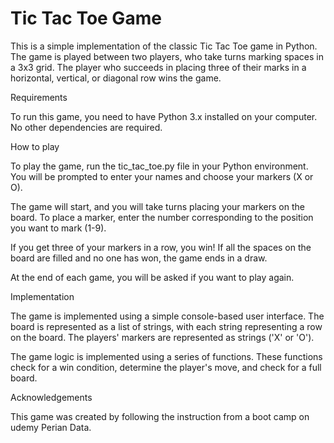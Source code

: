 # Tic Tac Toe Game

This is a simple implementation of the classic Tic Tac Toe game in Python. The game is played between two players, who take turns marking spaces in a 3x3 grid. The player who succeeds in placing three of their marks in a horizontal, vertical, or diagonal row wins the game.

Requirements

To run this game, you need to have Python 3.x installed on your computer. No other dependencies are required.

How to play

To play the game, run the tic_tac_toe.py file in your Python environment. You will be prompted to enter your names and choose your markers (X or O).

The game will start, and you will take turns placing your markers on the board. To place a marker, enter the number corresponding to the position you want to mark (1-9).

If you get three of your markers in a row, you win! If all the spaces on the board are filled and no one has won, the game ends in a draw.

At the end of each game, you will be asked if you want to play again.

Implementation

The game is implemented using a simple console-based user interface. The board is represented as a list of strings, with each string representing a row on the board. The players' markers are represented as strings ('X' or 'O').

The game logic is implemented using a series of functions. These functions check for a win condition, determine the player's move, and check for a full board.

Acknowledgements

This game was created by following the instruction from a boot camp on udemy Perian Data.
